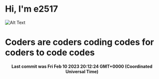 # Hi, I'm e2517

![Alt Text](https://github.com/E2517/e2517/blob/master/images/background.gif)

# Coders are coders coding codes for coders to code codes

<h4 align="center">Last commit was Fri Feb 10 2023 20:12:24 GMT+0000 (Coordinated Universal Time)</h4>
